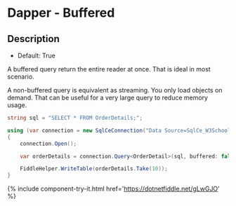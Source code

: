 # Dapper - Buffered

## Description

- Default: True

A buffered query return the entire reader at once. That is ideal in most scenario.

A non-buffered query is equivalent as streaming. You only load objects on demand. That can be useful for a very large query to reduce memory usage.

```csharp
string sql = "SELECT * FROM OrderDetails;";

using (var connection = new SqlCeConnection("Data Source=SqlCe_W3Schools.sdf"))
{
	connection.Open();

	var orderDetails = connection.Query<OrderDetail>(sql, buffered: false).ToList();

	FiddleHelper.WriteTable(orderDetails.Take(10));
}
```
{% include component-try-it.html href='https://dotnetfiddle.net/gLwGJO' %}

